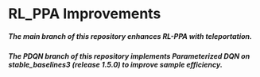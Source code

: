 # RL_PPA Improvements

##### The main branch of this repository enhances RL-PPA with teleportation. 
##### The PDQN branch of this repository implements Parameterized DQN on stable_baselines3 (release 1.5.0) to improve sample efficiency.
